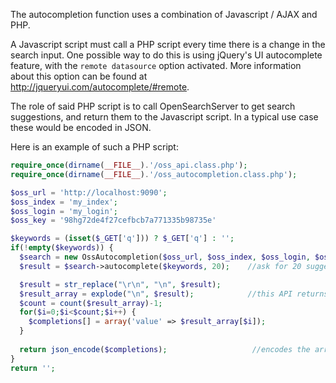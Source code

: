 The autocompletion function uses a combination of Javascript / AJAX and PHP.

A Javascript script must call a PHP script every time there is a change in the search input. One possible way to do this is using jQuery's UI autocomplete feature, with the `remote datasource` option activated. More information about this option can be found at http://jqueryui.com/autocomplete/#remote.

The role of said PHP script is to call OpenSearchServer to get search suggestions, and return them to the Javascript script. In a typical use case these would be encoded in JSON.

Here is an example of such a PHP script:

```php
require_once(dirname(__FILE__).'/oss_api.class.php');
require_once(dirname(__FILE__).'/oss_autocompletion.class.php');

$oss_url = 'http://localhost:9090';
$oss_index = 'my_index';
$oss_login = 'my_login';
$oss_key = '98hg72de4f27cefbcb7a771335b98735e'

$keywords = (isset($_GET['q'])) ? $_GET['q'] : '';
if(!empty($keywords)) {
  $search = new OssAutocompletion($oss_url, $oss_index, $oss_login, $oss_key);
  $result = $search->autocomplete($keywords, 20);    //ask for 20 suggestions

  $result = str_replace("\r\n", "\n", $result);      
  $result_array = explode("\n", $result);            //this API returns data in plain text, one suggestion per line
  $count = count($result_array)-1;
  for($i=0;$i<$count;$i++) {
    $completions[] = array('value' => $result_array[$i]);
  }
  
  return json_encode($completions);                   //encodes the array in JSON to facilitate its use in Javascript
}
return '';
```
